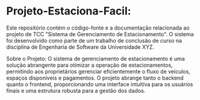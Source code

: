 # Projeto-Estaciona-Facil:
Este repositório contém o código-fonte e a documentação relacionada ao projeto de TCC "Sistema de Gerenciamento de Estacionamento". O sistema foi desenvolvido como parte de um trabalho de conclusão de curso na disciplina de Engenharia de Software da Universidade XYZ.

Sobre o Projeto:
O sistema de gerenciamento de estacionamento é uma solução abrangente para otimizar a operação de estacionamentos, permitindo aos proprietários gerenciar eficientemente o fluxo de veículos, espaços disponíveis e pagamentos. O projeto abrange tanto o backend quanto o frontend, proporcionando uma interface intuitiva para os usuários finais e uma estrutura robusta para a gestão dos dados.
